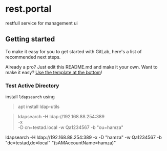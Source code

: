# rest.portal

restfull service for management ui

## Getting started

To make it easy for you to get started with GitLab, here's a list of recommended next steps.

Already a pro? Just edit this README.md and make it your own. Want to make it easy? 
[Use the template at the bottom](#editing-this-readme)!

### Test Active Directory

install `ldapsearch` using
> apt install ldap-utils

> ldapsearch -H ldap://192.168.88.254:389 \
> -x \
> -D cn=testad.local
> -w Qa1234567
> -b "ou=hamza"

ldapsearch -H ldap://192.168.88.254:389 -x -D "hamza" -w Qa1234567 -b "dc=testad,dc=local" "(sAMAccountName=hamza)"

